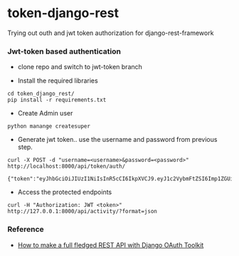 # token-django-rest
Trying out outh and jwt token authorization for django-rest-framework

### Jwt-token based authentication

* clone repo and switch to jwt-token branch

* Install the required libraries
```
cd token_django_rest/
pip install -r requirements.txt
```

* Create Admin user
```
python manange createsuper
```

* Generate jwt token.. use the username and password from previous step.
```
curl -X POST -d "username=<username>&password=<password>" http://localhost:8000/api/token/auth/

{"token":"eyJhbGciOiJIUzI1NiIsInR5cCI6IkpXVCJ9.eyJ1c2VybmFtZSI6Imp1ZGUiLCJ1c2VyX2lkIjoxLCJlbWFpbCI6Imp1ZGVAZ21haWwuY29tIiwiZXhwIjoxNDkzODI3NzAx"}
```

* Access the protected endpoints
```
curl -H "Authorization: JWT <token>" http://127.0.0.1:8000/api/activity/?format=json
```

### Reference
* [How to make a full fledged REST API with Django OAuth Toolkit](https://www.youtube.com/watch?v=M6Ud3qC2tTk)
